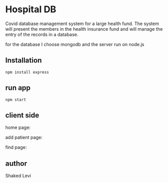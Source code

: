 # Hospital DB

Covid database management system for a large health fund.
The system will present the members in the health insurance fund and will manage the entry of the records in a database.

for the database I choose mongodb and the server run on node.js

## Installation

```npm install express```

## run app

```npm start```
## client side
home page:


add patient page:


find page:




## author
Shaked Levi
